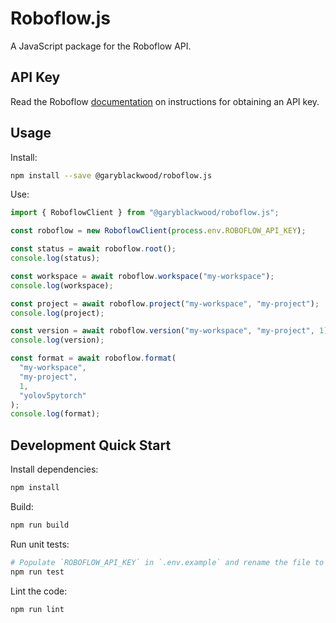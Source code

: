 # Roboflow.js

A JavaScript package for the Roboflow API.

## API Key

Read the Roboflow [documentation](https://docs.roboflow.com/rest-api#obtaining-your-api-key) on instructions for obtaining an API key.

## Usage

Install:

```bash
npm install --save @garyblackwood/roboflow.js
```

Use:

```javascript
import { RoboflowClient } from "@garyblackwood/roboflow.js";

const roboflow = new RoboflowClient(process.env.ROBOFLOW_API_KEY);

const status = await roboflow.root();
console.log(status);

const workspace = await roboflow.workspace("my-workspace");
console.log(workspace);

const project = await roboflow.project("my-workspace", "my-project");
console.log(project);

const version = await roboflow.version("my-workspace", "my-project", 1);
console.log(version);

const format = await roboflow.format(
  "my-workspace",
  "my-project",
  1,
  "yolov5pytorch"
);
console.log(format);
```

## Development Quick Start

Install dependencies:

```bash
npm install
```

Build:

```bash
npm run build
```

Run unit tests:

```bash
# Populate `ROBOFLOW_API_KEY` in `.env.example` and rename the file to `.env`.
npm run test
```

Lint the code:

```bash
npm run lint
```
